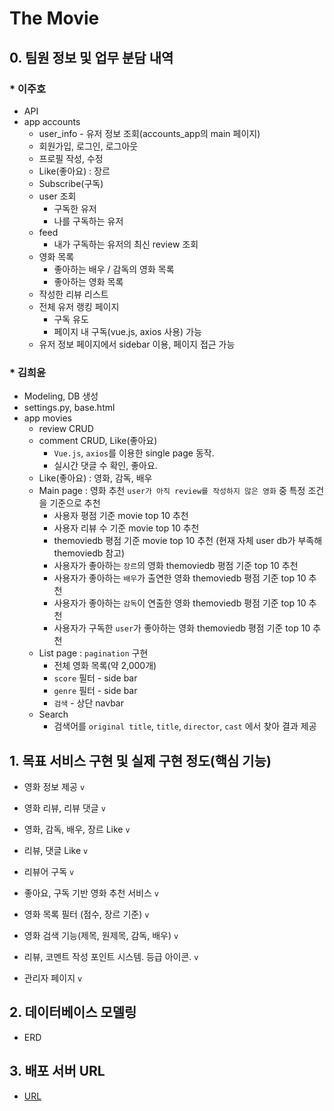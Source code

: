 # The Movie

## 0. 팀원 정보 및 업무 분담 내역

### * 이주호

* API
* app accounts
  * user_info - 유저 정보 조회(accounts_app의 main 페이지)
  * 회원가입, 로그인, 로그아웃
  * 프로필 작성, 수정
  * Like(좋아요) : 장르
  * Subscribe(구독)
  * user 조회
    * 구독한 유저
    * 나를 구독하는 유저
  * feed
    * 내가 구독하는 유저의 최신 review 조회
  * 영화 목록
    * 좋아하는 배우 / 감독의 영화 목록
    * 좋아하는 영화 목록
  * 작성한 리뷰 리스트
  * 전체 유저 랭킹 페이지
    * 구독 유도
    * 페이지 내 구독(vue.js, axios 사용) 가능
  * 유저 정보 페이지에서 sidebar 이용, 페이지 접근 가능

### * 김희윤

* Modeling, DB 생성
* settings.py, base.html
* app movies
  * review CRUD
  * comment CRUD, Like(좋아요)
    *  `Vue.js`, `axios`를 이용한 single page 동작. 
    * 실시간 댓글 수 확인, 좋아요.
  * Like(좋아요) : 영화, 감독, 배우
  * Main page : 영화 추천 `user가 아직 review를 작성하지 않은 영화` 중 특정 조건을 기준으로 추천
    * 사용자 평점 기준 movie top 10 추천
    * 사용자 리뷰 수 기준 movie top 10 추천
    * themoviedb 평점 기준 movie top 10 추천 (현재 자체 user db가 부족해 themoviedb 참고)
    * 사용자가 좋아하는 `장르`의 영화 themoviedb 평점 기준 top 10 추천
    * 사용자가 좋아하는 `배우`가 출연한 영화 themoviedb 평점 기준 top 10 추천
    * 사용자가 좋아하는 `감독`이 연출한 영화 themoviedb 평점 기준 top 10 추천
    * 사용자가 구독한 `user`가 좋아하는 영화 themoviedb 평점 기준 top 10 추천
  * List page : `pagination` 구현
    * 전체 영화 목록(약 2,000개)
    * `score` 필터 - side bar
    * `genre` 필터 - side bar
    * `검색` - 상단 navbar
  * Search
    * 검색어를 `original title`, `title`, `director`, `cast` 에서 찾아 결과 제공

## 1. 목표 서비스 구현 및 실제 구현 정도(핵심 기능)

* 영화 정보 제공 `v`
* 영화 리뷰, 리뷰 댓글 `v`
* 영화, 감독, 배우, 장르 Like `v`
* 리뷰, 댓글 Like `v`
* 리뷰어 구독 `v`
* 좋아요, 구독 기반 영화 추천 서비스 `v`
* 영화 목록 필터 (점수, 장르 기준) `v`
* 영화 검색 기능(제목, 원제목, 감독, 배우) `v`
* 리뷰, 코멘트 작성 포인트 시스템. 등급 아이콘. `v`

* 관리자 페이지 `v`

## 2. 데이터베이스 모델링

* ERD



## 3. 배포 서버 URL

* [URL]()



